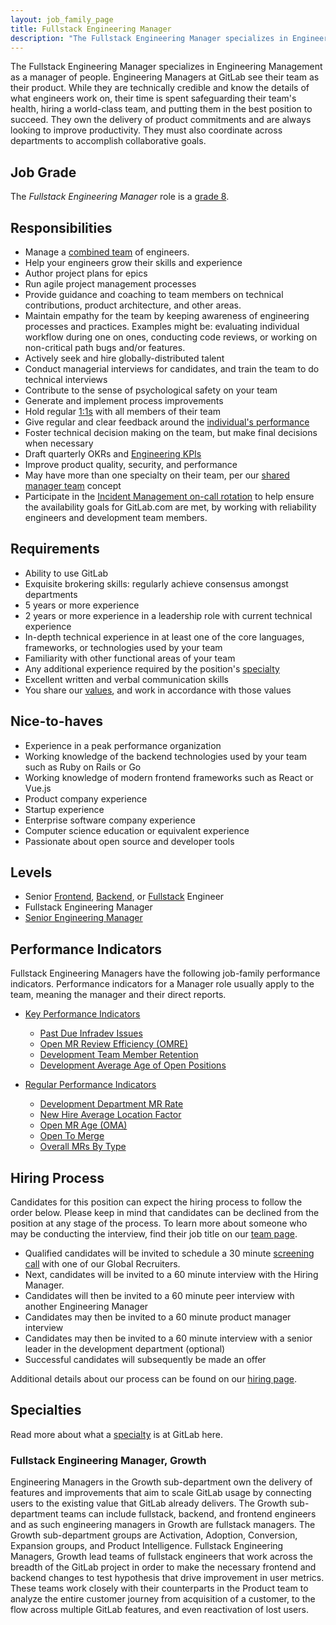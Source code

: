 ```yaml
---
layout: job_family_page
title: Fullstack Engineering Manager
description: "The Fullstack Engineering Manager specializes in Engineering Management as a manager of people."
---
```


The Fullstack Engineering Manager specializes in Engineering Management as a manager of people. Engineering Managers at GitLab see their team as their product. While they are technically credible and know the details of what engineers work on, their time is spent safeguarding their team's health, hiring a world-class team, and putting them in the best position to succeed. They own the delivery of product commitments and are always looking to improve productivity. They must also coordinate across departments to accomplish collaborative goals.

## Job Grade

The *Fullstack Engineering Manager* role is a [grade 8](/handbook/total-rewards/compensation/compensation-calculator/#gitlab-job-grades).

## Responsibilities
- Manage a [combined team](https://about.gitlab.com/handbook/engineering/starting-new-teams/#fullstack-teams) of engineers.
- Help your engineers grow their skills and experience
- Author project plans for epics
- Run agile project management processes
- Provide guidance and coaching to team members on technical contributions, product architecture, and other areas.
- Maintain empathy for the team by keeping awareness of engineering processes and practices. Examples might be: evaluating individual workflow during one on ones, conducting code reviews, or working on non-critical path bugs and/or features.
- Actively seek and hire globally-distributed talent
- Conduct managerial interviews for candidates, and train the team to do technical interviews
- Contribute to the sense of psychological safety on your team
- Generate and implement process improvements
- Hold regular [1:1s](/handbook/leadership/1-1/) with all members of their team
- Give regular and clear feedback around the [individual's performance](/handbook/leadership/1-1/suggested-agenda-format/)
- Foster technical decision making on the team, but make final decisions when necessary
- Draft quarterly OKRs and [Engineering KPIs](https://about.gitlab.com/company/kpis/#engineering-kpis)
- Improve product quality, security, and performance
- May have more than one specialty on their team, per our [shared manager team](/handbook/engineering/starting-new-teams/#team-construction) concept
- Participate in the [Incident Management on-call rotation](/handbook/engineering/infrastructure/incident-management/#incident-manager-responsibilities) to help ensure the availability goals for GitLab.com are met, by working with reliability engineers and development team members.

## Requirements
- Ability to use GitLab
- Exquisite brokering skills: regularly achieve consensus amongst departments
- 5 years or more experience
- 2 years or more experience in a leadership role with current technical experience
- In-depth technical experience in at least one of the core languages, frameworks, or technologies used by your team
- Familiarity with other functional areas of your team
- Any additional experience required by the position's [specialty](#specialties)
- Excellent written and verbal communication skills
- You share our [values](/handbook/values/), and work in accordance with those values

## Nice-to-haves
- Experience in a peak performance organization
- Working knowledge of the backend technologies used by your team such as Ruby on Rails or Go
- Working knowledge of modern frontend frameworks such as React or Vue.js
- Product company experience
- Startup experience
- Enterprise software company experience
- Computer science education or equivalent experience
- Passionate about open source and developer tools

## Levels
- Senior [Frontend](/job-families/engineering/development/frontend/senior/),
  [Backend](/job-families/engineering/development/backend/senior/),
  or [Fullstack](/job-families/engineering/development/fullstack/#job-grade) Engineer
- Fullstack Engineering Manager
- [Senior Engineering Manager](/job-families/engineering/development/management/senior-manager/)


## Performance Indicators

Fullstack Engineering Managers have the following job-family performance indicators. Performance indicators for a Manager role usually apply to the team, meaning the manager and their direct reports.

- [Key Performance Indicators](/handbook/engineering/development/performance-indicators/#key-performance-indicators)
  - [Past Due Infradev Issues](/handbook/engineering/development/performance-indicators/#past-due-infradev-issues)
  - [Open MR Review Efficiency (OMRE)](/handbook/engineering/development/performance-indicators/#open-mr-review-efficiency-omre)
  - [Development Team Member Retention](/handbook/engineering/development/performance-indicators/#development-team-member-retention)
  - [Development Average Age of Open Positions](/handbook/engineering/development/performance-indicators/#development-average-age-of-open-positions)

- [Regular Performance Indicators](/handbook/engineering/development/performance-indicators/#regular-performance-indicators)
  - [Development Department MR Rate](/handbook/engineering/development/performance-indicators/#development-department-mr-rate)
  - [New Hire Average Location Factor](/handbook/engineering/development/performance-indicators/#development-department-new-hire-average-location-factor)
  - [Open MR Age (OMA)](/handbook/engineering/development/performance-indicators/#open-mr-age-oma)
  - [Open To Merge](/handbook/engineering/development/performance-indicators/#open-to-merge)
  - [Overall MRs By Type](/handbook/engineering/development/performance-indicators/#overall-mrs-by-type)


## Hiring Process

Candidates for this position can expect the hiring process to follow the order below. Please keep in mind that candidates can be declined from the position at any stage of the process. To learn more about someone who may be conducting the interview, find their job title on our [team page](https://about.gitlab.com/company/team/).
- Qualified candidates will be invited to schedule a 30 minute [screening call](/handbook/hiring/interviewing/#screening-call) with one of our Global Recruiters.
- Next, candidates will be invited to a 60 minute interview with the Hiring Manager.
- Candidates will then be invited to a 60 minute peer interview with another Engineering Manager
- Candidates may then be invited to a 60 minute product manager interview
- Candidates may then be invited to a 60 minute interview with a senior leader in the development department (optional)
- Successful candidates will subsequently be made an offer

Additional details about our process can be found on our [hiring page](/handbook/hiring/).

## Specialties

Read more about what a [specialty](https://about.gitlab.com/company/team/structure/#specialist) is at GitLab here.

### Fullstack Engineering Manager, Growth

Engineering Managers in the Growth sub-department own the delivery of features and improvements that aim to scale GitLab usage by connecting users to the existing value that GitLab already delivers.
The Growth sub-department teams can include fullstack, backend, and frontend engineers and as such engineering managers in Growth are fullstack managers.
The Growth sub-department groups are Activation, Adoption, Conversion, Expansion groups, and Product Intelligence.
Fullstack Engineering Managers, Growth lead teams of fullstack engineers that work across the breadth of the GitLab project in order to make the necessary frontend and backend changes to test hypothesis that drive improvement in user metrics.
These teams work closely with their counterparts in the Product team to analyze the entire customer journey from acquisition of a customer, to the flow across multiple GitLab features, and even reactivation of lost users.

